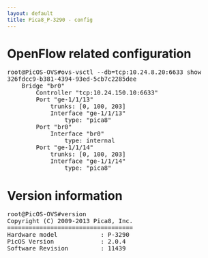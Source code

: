 ```yaml
---
layout: default
title: Pica8_P-3290 - config
---
```


# OpenFlow related configuration
<pre>
root@PicOS-OVS#ovs-vsctl --db=tcp:10.24.8.20:6633 show
326fdcc9-b381-4394-93ed-5cb7c2285dee
    Bridge "br0"
        Controller "tcp:10.24.150.10:6633"
        Port "ge-1/1/13"
            trunks: [0, 100, 203]
            Interface "ge-1/1/13"
                type: "pica8"
        Port "br0"
            Interface "br0"
                type: internal
        Port "ge-1/1/14"
            trunks: [0, 100, 203]
            Interface "ge-1/1/14"
                type: "pica8"
</pre>

# Version information
<pre>
root@PicOS-OVS#version
Copyright (C) 2009-2013 Pica8, Inc.
===================================
Hardware model            : P-3290
PicOS Version             : 2.0.4
Software Revision         : 11439
</pre>
